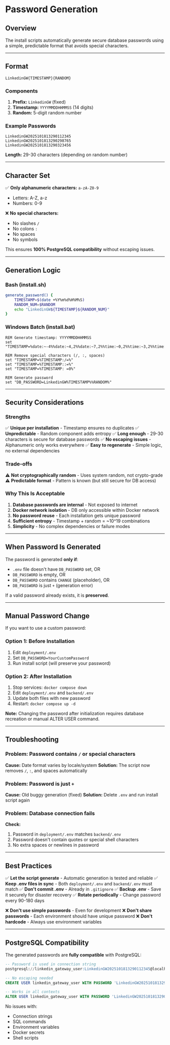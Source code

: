 # Password Generation

## Overview

The install scripts automatically generate secure database passwords using a simple, predictable format that avoids special characters.

---

## Format

```
LinkedinGW{TIMESTAMP}{RANDOM}
```

### Components

1. **Prefix:** `LinkedinGW` (fixed)
2. **Timestamp:** `YYYYMMDDHHMMSS` (14 digits)
3. **Random:** 5-digit random number

### Example Passwords

```
LinkedinGW2025101813290112345
LinkedinGW2025101813290298765
LinkedinGW2025101813290323456
```

**Length:** 29-30 characters (depending on random number)

---

## Character Set

✅ **Only alphanumeric characters:** `a-zA-Z0-9`
- Letters: A-Z, a-z
- Numbers: 0-9

❌ **No special characters:**
- No slashes `/`
- No colons `:`
- No spaces
- No symbols

This ensures **100% PostgreSQL compatibility** without escaping issues.

---

## Generation Logic

### Bash (install.sh)

```bash
generate_password() {
    TIMESTAMP=$(date +%Y%m%d%H%M%S)
    RANDOM_NUM=$RANDOM
    echo "LinkedinGW${TIMESTAMP}${RANDOM_NUM}"
}
```

### Windows Batch (install.bat)

```batch
REM Generate timestamp: YYYYMMDDHHMMSS
set "TIMESTAMP=%date:~-4%%date:~4,2%%date:~7,2%%time:~0,2%%time:~3,2%%time:~6,2%"

REM Remove special characters (/, :, spaces)
set "TIMESTAMP=%TIMESTAMP:/=%"
set "TIMESTAMP=%TIMESTAMP::=%"
set "TIMESTAMP=%TIMESTAMP: =0%"

REM Generate password
set "DB_PASSWORD=LinkedinGW%TIMESTAMP%%RANDOM%"
```

---

## Security Considerations

### Strengths

✅ **Unique per installation** - Timestamp ensures no duplicates
✅ **Unpredictable** - Random component adds entropy
✅ **Long enough** - 29-30 characters is secure for database passwords
✅ **No escaping issues** - Alphanumeric only works everywhere
✅ **Easy to regenerate** - Simple logic, no external dependencies

### Trade-offs

⚠️ **Not cryptographically random** - Uses system random, not crypto-grade
⚠️ **Predictable format** - Pattern is known (but still secure for DB access)

### Why This Is Acceptable

1. **Database passwords are internal** - Not exposed to internet
2. **Docker network isolation** - DB only accessible within Docker network
3. **No password reuse** - Each installation gets unique password
4. **Sufficient entropy** - Timestamp + random = ~10^19 combinations
5. **Simplicity** - No complex dependencies or failure modes

---

## When Password Is Generated

The password is generated **only if**:
- `.env` file doesn't have `DB_PASSWORD` set, OR
- `DB_PASSWORD` is empty, OR
- `DB_PASSWORD` contains `CHANGE` (placeholder), OR
- `DB_PASSWORD` is just `+` (generation error)

If a valid password already exists, it is **preserved**.

---

## Manual Password Change

If you want to use a custom password:

### Option 1: Before Installation

1. Edit `deployment/.env`
2. Set `DB_PASSWORD=YourCustomPassword`
3. Run install script (will preserve your password)

### Option 2: After Installation

1. Stop services: `docker compose down`
2. Edit `deployment/.env` and `backend/.env`
3. Update both files with new password
4. Restart: `docker compose up -d`

**Note:** Changing the password after initialization requires database recreation or manual ALTER USER command.

---

## Troubleshooting

### Problem: Password contains `/` or special characters

**Cause:** Date format varies by locale/system
**Solution:** The script now removes `/`, `:`, and spaces automatically

### Problem: Password is just `+`

**Cause:** Old buggy generation (fixed)
**Solution:** Delete `.env` and run install script again

### Problem: Database connection fails

**Check:**
1. Password in `deployment/.env` matches `backend/.env`
2. Password doesn't contain quotes or special shell characters
3. No extra spaces or newlines in password

---

## Best Practices

✅ **Let the script generate** - Automatic generation is tested and reliable
✅ **Keep .env files in sync** - Both `deployment/.env` and `backend/.env` must match
✅ **Don't commit .env** - Already in `.gitignore`
✅ **Backup .env** - Save it securely for disaster recovery
✅ **Rotate periodically** - Change password every 90-180 days

❌ **Don't use simple passwords** - Even for development
❌ **Don't share passwords** - Each environment should have unique password
❌ **Don't hardcode** - Always use environment variables

---

## PostgreSQL Compatibility

The generated passwords are **fully compatible** with PostgreSQL:

```sql
-- Password is used in connection string
postgresql://linkedin_gateway_user:LinkedinGW2025101813290112345@localhost:5432/LinkedinGateway

-- No escaping needed
CREATE USER linkedin_gateway_user WITH PASSWORD 'LinkedinGW2025101813290112345';

-- Works in all contexts
ALTER USER linkedin_gateway_user WITH PASSWORD 'LinkedinGW2025101813290112345';
```

No issues with:
- Connection strings
- SQL commands
- Environment variables
- Docker secrets
- Shell scripts

